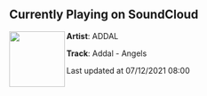 ## Currently Playing on SoundCloud

[<img align="left" width="100" src="https://i1.sndcdn.com/artworks-jcokT8Ly5Dn8qEJQ-DPrMLw-t500x500.jpg">](https://soundcloud.com/addal/addal-angels?in=addal/sets/chill-summer-songs-2021)

**Artist**: ADDAL 

**Track**: Addal - Angels

Last updated at 07/12/2021 08:00
